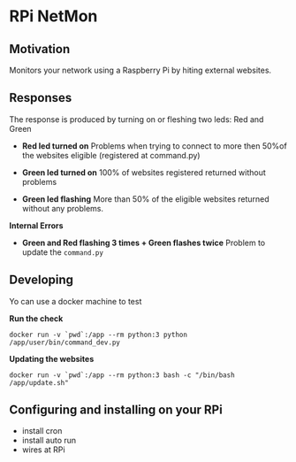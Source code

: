 # RPi NetMon



## Motivation

Monitors your network using a Raspberry Pi by hiting external websites.




## Responses

The response is produced by turning on or fleshing two leds: Red and Green

- __Red led turned on__ Problems when trying to connect to more then 50%of the websites eligible (registered at command.py)

- __Green led turned on__ 100% of websites registered returned without problems

- __Green led flashing__ More than 50% of the eligible websites returned without any problems.


__Internal Errors__

- __Green and Red flashing 3 times + Green flashes twice__ Problem to update the ```command.py```






## Developing

Yo can use a docker machine to test

__Run the check__

	docker run -v `pwd`:/app --rm python:3 python /app/user/bin/command_dev.py






__Updating the websites__

	docker run -v `pwd`:/app --rm python:3 bash -c "/bin/bash /app/update.sh"






## Configuring and installing on your RPi


- install cron
- install auto run
- wires at RPi 

